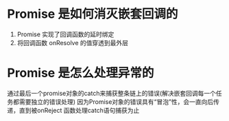 # Promise 是如何消灭嵌套回调的
1. Promise 实现了回调函数的延时绑定
2. 将回调函数 onResolve 的值穿透到最外层

# Promise 是怎么处理异常的
通过最后一个promise对象的catch来捕获整条链上的错误(解决嵌套回调每一个任务都需要独立的错误处理)
因为Promise对象的错误具有“冒泡”性，会一直向后传递，直到被onReject 函数处理catch语句捕获为止